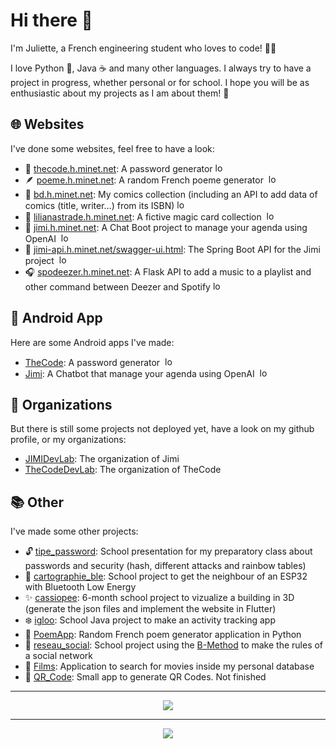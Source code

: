 # Hi there 👋

I'm Juliette, a French engineering student who loves to code! 👩‍💻

I love Python 🐍, Java ☕️ and many other languages. I always try to have a project in progress, whether personal or for school. I hope you will be as enthusiastic about my projects as I am about them! 🤩

## 🌐 Websites

I've done some websites, feel free to have a look:
- 🔐 [thecode.h.minet.net](http://thecode.h.minet.net): A password generator
  <a href="https://github.com/TheCodeDevLab/thecode_website">
    <img src="images/github_white.png" alt="logo github" width="15" height="15"/>
  </a>
- 🪶 [poeme.h.minet.net](http://poeme.h.minet.net): A random French poeme generator 
  <a href="https://github.com/juliette39/poeme_website">
    <img src="images/github_white.png" alt="logo github" width="15" height="15"/>
  </a>
- 💬 [bd.h.minet.net](http://bd.h.minet.net): My comics collection (including an API to add data of comics (title, writer…) from its ISBN)
  <a href="https://github.com/juliette39/bd_website">
    <img src="images/github_white.png" alt="logo github" width="15" height="15"/>
  </a>
- 🧙 [lilianastrade.h.minet.net](http://lilianastrade.h.minet.net): A fictive magic card collection 
  <a href="https://github.com/juliette39/lilianastrade">
    <img src="images/github_white.png" alt="logo github" width="15" height="15"/>
  </a>
- 🤖 [jimi.h.minet.net](http://jimi.h.minet.net/#/home): A Chat Boot project to manage your agenda using OpenAI 
  <a href="https://github.com/JIMIDevLab/jimi_app">
    <img src="images/github_white.png" alt="logo github" width="15" height="15"/>
  </a>
- 📠 [jimi-api.h.minet.net/swagger-ui.html](http://jimi-api.h.minet.net/swagger-ui.html): The Spring Boot API for the Jimi project 
  <a href="https://github.com/JIMIDevLab/jimi_api">
    <img src="images/github_white.png" alt="logo github" width="15" height="15"/>
  </a>
- 🎧 [spodeezer.h.minet.net](http://spodeezer.h.minet.net): A Flask API to add a music to a playlist and other command between Deezer and Spotify
  <a href="https://github.com/juliette39/spodeezer">
    <img src="images/github_white.png" alt="logo github" width="15" height="15"/>
  </a>

## 📱 Android App

Here are some Android apps I've made:
- [TheCode](https://play.google.com/store/apps/details?id=fr.juliette.thecode): A password generator 
  <a href="[https://github.com/JIMIDevLab/jimi_api](https://github.com/TheCodeDevLab/TheCode_Android)">
    <img src="images/github_white.png" alt="logo github" width="15" height="15"/>
  </a>
- [Jimi](https://play.google.com/store/apps/details?id=fr.tsp.jimithechatbot): A Chatbot that manage your agenda using OpenAI 
  <a href="https://github.com/JIMIDevLab/jimi_app">
    <img src="images/github_white.png" alt="logo github" width="15" height="15"/>
  </a>

## 📌 Organizations

But there is still some projects not deployed yet, have a look on my github profile, or my organizations:
- [JIMIDevLab](https://github.com/JIMIDevLab): The organization of Jimi
- [TheCodeDevLab](https://github.com/TheCodeDevLab): The organization of TheCode

## 📚 Other

I've made some other projects:
- 🔓 [tipe_password](https://github.com/juliette39/tipe_password): School presentation for my preparatory class about passwords and security (hash, different attacks and rainbow tables)
- 🛜 [cartographie_ble](https://github.com/juliette39/cartographie_ble): School project to get the neighbour of an ESP32 with Bluetooth Low Energy
- ✨ [cassiopee](https://github.com/juliette39/cassiopee): 6-month school project to vizualize a building in 3D (generate the json files and implement the website in Flutter)
- ❄️ [igloo](https://github.com/juliette39/igloo): School Java project to make an activity tracking app
- 📝 [PoemApp](https://github.com/juliette39/PoemApp): Random French poem generator application in Python
- 📣 [reseau_social](https://github.com/juliette39/reseau_social): School project using the [B-Method](https://en.wikipedia.org/wiki/B-Method) to make the rules of a social network
- 🎥 [Films](https://github.com/juliette39/Films): Application to search for movies inside my personal database
- 📸 [QR_Code](https://github.com/juliette39/QR_Code): Small app to generate QR Codes. Not finished

---
<div align="center">
<picture>
  <source
    srcset="https://github-readme-stats.vercel.app/api?username=juliette39&show_icons=true&number_format=long&count_private=true&hide_rank=true&hide=contribs&theme=dark"
    media="(prefers-color-scheme: dark)"
  />
  <source
    srcset="https://github-readme-stats.vercel.app/api?username=juliette39&show_icons=true&number_format=long&count_private=true&hide_rank=true&hide=contribs"
    media="(prefers-color-scheme: light), (prefers-color-scheme: no-preference)"
  />
  <img src="https://github-readme-stats.vercel.app/api?username=juliette39&show_icons=true&number_format=long&count_private=true&hide_rank=true&hide=contribs" />
</picture>
</div>

---

<div align="center">
<picture>
  <source
    srcset="https://github-readme-stats.vercel.app/api/top-langs?username=juliette39&langs_count=10&layout=compact&theme=dark"
    media="(prefers-color-scheme: dark)"
  />
  <source
    srcset="https://github-readme-stats.vercel.app/api/top-langs?username=juliette39&langs_count=10&layout=compact"
    media="(prefers-color-scheme: light), (prefers-color-scheme: no-preference)"
  />
  <img src="https://github-readme-stats.vercel.app/api/top-langs?username=juliette39&langs_count=10&layout=compact" />
</picture>
</div>
